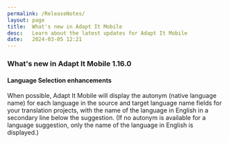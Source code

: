 ```yaml
---
permalink: /ReleaseNotes/
layout: page
title:  What's new in Adapt It Mobile
desc:   Learn about the latest updates for Adapt It Mobile
date:   2024-03-05 12:21
---
```


### What's new in Adapt It Mobile 1.16.0

#### Language Selection enhancements

When possible, Adapt It Mobile will display the autonym (native language name) for each language in the source and target language name fields for your translation projects, with the name of the language in English in a secondary line below the suggestion. (If no autonym is available for a language suggestion, only the name of the language in English is displayed.)
